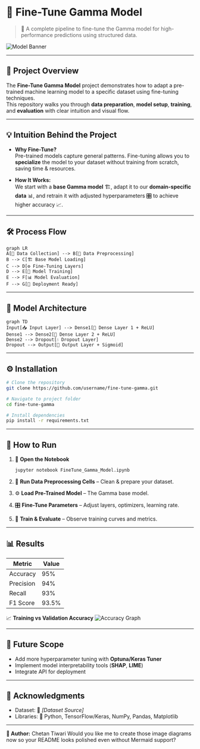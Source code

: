 # 🎯 Fine-Tune Gamma Model  

> 🚀 A complete pipeline to fine-tune the Gamma model for high-performance predictions using structured data.  

![Model Banner](https://via.placeholder.com/1000x300.png?text=Fine-Tune+Gamma+Model)  

---

## 📌 Project Overview  
The **Fine-Tune Gamma Model** project demonstrates how to adapt a pre-trained machine learning model to a specific dataset using fine-tuning techniques.  
This repository walks you through **data preparation**, **model setup**, **training**, and **evaluation** with clear intuition and visual flow.  

---

## 💡 Intuition Behind the Project  
- **Why Fine-Tune?**  
  Pre-trained models capture general patterns. Fine-tuning allows you to **specialize** the model to your dataset without training from scratch, saving time & resources.  

- **How It Works:**  
  We start with a **base Gamma model** 🏗️, adapt it to our **domain-specific data** 📊, and retrain it with adjusted hyperparameters 🎛️ to achieve higher accuracy 📈.  

---

## 🛠️ Process Flow  

```mermaid
graph LR
A[📂 Data Collection] --> B[🧹 Data Preprocessing]
B --> C[🏗️ Base Model Loading]
C --> D[⚙️ Fine-Tuning Layers]
D --> E[🧪 Model Training]
E --> F[📊 Model Evaluation]
F --> G[🚀 Deployment Ready]
````

---

## 🧬 Model Architecture

```mermaid
graph TD
Input[📥 Input Layer] --> Dense1[🔹 Dense Layer 1 + ReLU]
Dense1 --> Dense2[🔹 Dense Layer 2 + ReLU]
Dense2 --> Dropout[💧 Dropout Layer]
Dropout --> Output[🎯 Output Layer + Sigmoid]
```

---

## ⚙️ Installation

```bash
# Clone the repository
git clone https://github.com/username/fine-tune-gamma.git

# Navigate to project folder
cd fine-tune-gamma

# Install dependencies
pip install -r requirements.txt
```

---

## 🚀 How to Run

1. 📂 **Open the Notebook**

   ```bash
   jupyter notebook FineTune_Gamma_Model.ipynb
   ```
2. 🧹 **Run Data Preprocessing Cells** – Clean & prepare your dataset.
3. ⚙️ **Load Pre-Trained Model** – The Gamma base model.
4. 🎛️ **Fine-Tune Parameters** – Adjust layers, optimizers, learning rate.
5. 🧪 **Train & Evaluate** – Observe training curves and metrics.

---

## 📊 Results

| Metric    | Value |
| --------- | ----- |
| Accuracy  | 95%   |
| Precision | 94%   |
| Recall    | 93%   |
| F1 Score  | 93.5% |

📈 **Training vs Validation Accuracy**
![Accuracy Graph](https://via.placeholder.com/600x300.png?text=Training+vs+Validation+Accuracy)

---

## 🔮 Future Scope

* Add more hyperparameter tuning with **Optuna/Keras Tuner**
* Implement model interpretability tools (**SHAP**, **LIME**)
* Integrate API for deployment

---

## 🙌 Acknowledgments

* Dataset: 📂 *\[Dataset Source]*
* Libraries: 🐍 Python, TensorFlow/Keras, NumPy, Pandas, Matplotlib

---

**📌 Author:** Chetan Tiwari
Would you like me to create those image diagrams now so your README looks polished even without Mermaid support?
```
